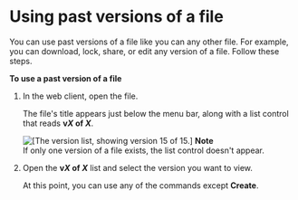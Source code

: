 # Using past versions of a file<a name="view-file-versions"></a>

You can use past versions of a file like you can any other file\. For example, you can download, lock, share, or edit any version of a file\. Follow these steps\.

**To use a past version of a file**

1. In the web client, open the file\.

   The file's title appears just below the menu bar, along with a list control that reads **v*X* of *X***\.

    ![\[The version list, showing version 15 of 15.\]](http://docs.aws.amazon.com/workdocs/latest/userguide/images/wd-version-list.png) 
**Note**  
If only one version of a file exists, the list control doesn't appear\.

1. Open the **v*X* of *X*** list and select the version you want to view\.

   At this point, you can use any of the commands except **Create**\.